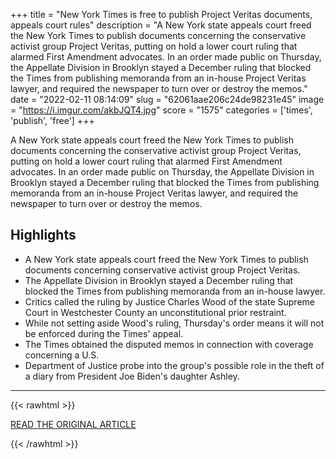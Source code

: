 +++
title = "New York Times is free to publish Project Veritas documents, appeals court rules"
description = "A New York state appeals court freed the New York Times to publish documents concerning the conservative activist group Project Veritas, putting on hold a lower court ruling that alarmed First Amendment advocates.
In an order made public on Thursday, the Appellate Division in Brooklyn stayed a December ruling that blocked the Times from publishing memoranda from an in-house Project Veritas lawyer, and required the newspaper to turn over or destroy the memos."
date = "2022-02-11 08:14:09"
slug = "62061aae206c24de98231e45"
image = "https://i.imgur.com/akbJQT4.jpg"
score = "1575"
categories = ['times', 'publish', 'free']
+++

A New York state appeals court freed the New York Times to publish documents concerning the conservative activist group Project Veritas, putting on hold a lower court ruling that alarmed First Amendment advocates.
In an order made public on Thursday, the Appellate Division in Brooklyn stayed a December ruling that blocked the Times from publishing memoranda from an in-house Project Veritas lawyer, and required the newspaper to turn over or destroy the memos.

## Highlights

- A New York state appeals court freed the New York Times to publish documents concerning conservative activist group Project Veritas.
- The Appellate Division in Brooklyn stayed a December ruling that blocked the Times from publishing memoranda from an in-house lawyer.
- Critics called the ruling by Justice Charles Wood of the state Supreme Court in Westchester County an unconstitutional prior restraint.
- While not setting aside Wood's ruling, Thursday's order means it will not be enforced during the Times' appeal.
- The Times obtained the disputed memos in connection with coverage concerning a U.S.
- Department of Justice probe into the group's possible role in the theft of a diary from President Joe Biden's daughter Ashley.

---

{{< rawhtml >}}
  <p class="article-category">
    <a target="_blank" href="https://www.reuters.com/world/us/new-york-times-is-free-publish-project-veritas-documents-appeals-court-rules-2022-02-10/?utm_source=reddit.com">READ THE ORIGINAL ARTICLE</a>
  </p>
{{< /rawhtml >}}
